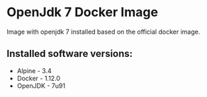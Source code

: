 # OpenJdk 7 Docker Image
Image with openjdk 7 installed based on the official docker image.

## Installed software versions:

* Alpine - 3.4
* Docker - 1.12.0
* OpenJDK - 7u91